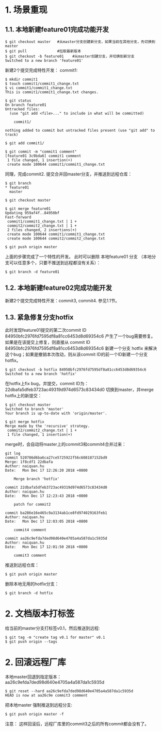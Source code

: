 
# 1. 场景重现
## 1.1. 本地新建feature01完成功能开发
```
$ git checkout master   #从master分支创建新分支，如果当前在其他分支，先切换到master
$ git pull              #拉取最新版本
$ git checkout -b feature01    #从master创建分支，并切换到新分支
Switched to a new branch 'feature01'
```

新建2个提交完成特性开发：
commit1:
```
$ mkdir commit1
$ touch commit1/commit1_change.txt
$ vi commit1/commit1_change.txt
This is commit1/commit1_change.txt changes.

$ git status
On branch feature01
Untracked files:
  (use "git add <file>..." to include in what will be committed)

	commit1/

nothing added to commit but untracked files present (use "git add" to track)

$ git add commit1/

$ git commit -m "commit1 comment"
[feature01 3c9bda6] commit1 comment
 1 file changed, 1 insertion(+)
 create mode 100644 commit1/commit1_change.txt
```
同理，完成commit2.
提交合并回master分支，并推送到远程仓库：
```
$ git branch 
* feature01
  master

$ git checkout master

$ git merge feature01 
Updating 959af4f..84950bf
Fast-forward
 commit1/commit1_change.txt | 1 +
 commit2/commit2_change.txt | 1 +
 2 files changed, 2 insertions(+)
 create mode 100644 commit1/commit1_change.txt
 create mode 100644 commit2/commit2_change.txt

$ git push origin master
```
上面的步骤完成了一个特性的开发。
此时可以删除 本地feature01 分支 （本地分支可以任意多个，只要不推送到远程都没有关系）：
```
$ git branch -d feature01
```

## 1.2. 本地新建feature02完成功能开发
新建2个提交完成特性开发：commit3, commit4.
参见1.1节。

## 1.3. 紧急修复分支hotfix
此时发现feature01提交的第二次commit ID  84950bfc2976fd7595df8a81cc6453d8d69354c6  产生了一个bug需要修复。如果是在该提交上修复，则直接从 commit ID 84950bfc2976fd7595df8a81cc6453d8d69354c6 新建一个分支 hotfix 来解决这个bug；如果是撤销本次改动，则从该commit ID的前一个ID新建一个分支hotfix。
```
$ git checkout -b hotfix 84950bfc2976fd7595df8a81cc6453d8d69354c6
Switched to a new branch 'hotfix'

```
在hotfix上fix bug，并提交，commit ID为：22dbafa5dfeb3723ac49319d974d6573c83434d0
切换到master，并merge hotfix上的新提交：
```
$ git checkout master 
Switched to branch 'master'
Your branch is up-to-date with 'origin/master'.

$ git merge hotfix 
Merge made by the 'recursive' strategy.
 commit2/commit2_change.txt | 1 +
 1 file changed, 1 insertion(+)

```
merge时，会自动将master上的commit3和commit4合并过来：
```
git log
commit 520786d6ba6ca27ce5725922f56c608187152bd9
Merge: 1f8cdf1 22dbafa
Author: naiquan.hu 
Date:   Mon Dec 17 12:26:20 2018 +0800

    Merge branch 'hotfix'

commit 22dbafa5dfeb3723ac49319d974d6573c83434d0
Author: naiquan.hu 
Date:   Mon Dec 17 12:23:43 2018 +0800

    patch for commit2

commit ba286e16e465c9a3134ab1ce8fd974029163feb1
Author: naiquan.hu
Date:   Mon Dec 17 12:03:05 2018 +0800

    commit4 comment

commit aa26c9efda7ded98d640e4705a4a587da1c5935d
Author: naiquan.hu
Date:   Mon Dec 17 12:01:50 2018 +0800

    commit3 comment
```
推送到远程仓库：
```
$ git push origin master
```
删除本地无用的hotfix分支：
```
$ git branch -d hotfix
```

# 2. 文档版本打标签
给当前的master分支打标签v0.1，然后推送到远程:
```
$ git tag -m "create tag v0.1 for master" v0.1
$ git push origin --tags
```

# 2. 回滚远程厂库
本地master回退到指定版本：aa26c9efda7ded98d640e4705a4a587da1c5935d
```
$ git reset --hard aa26c9efda7ded98d640e4705a4a587da1c5935d
HEAD is now at aa26c9e commit3 comment
```
把本地master 强制推送到远程分支:
```
$ git push origin master -f
```
注意： 这样回滚后，远程厂库里的commit3之后的所有commit都会没有了。